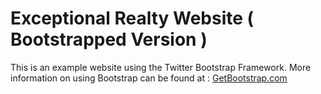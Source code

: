# Exceptional Realty Website ( Bootstrapped Version )

This is an example website using the Twitter Bootstrap Framework.
More information on using Bootstrap can be found at :
[GetBootstrap.com](http://GetBootstrap.com)
